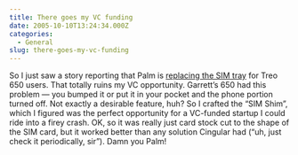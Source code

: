 ```yaml
---
title: There goes my VC funding
date: 2005-10-10T13:24:34.000Z
categories:
  - General
slug: there-goes-my-vc-funding
---
```

So I just saw a story reporting that Palm is [replacing the SIM tray][1]  for Treo 650 users. That totally ruins my VC opportunity. Garrett’s 650 had this problem — you bumped it or put it in your pocket and the phone portion turned off. Not exactly a desirable feature, huh? So I crafted the “SIM Shim”, which I figured was the perfect opportunity for a VC-funded startup I could ride into a firey crash. OK, so it was really just card stock cut to the shape of the SIM card, but it worked better than any solution Cingular had (“uh, just check it periodically, sir”). Damn you Palm!



 [1]: http://www.engadget.com/entry/1234000293062569/
